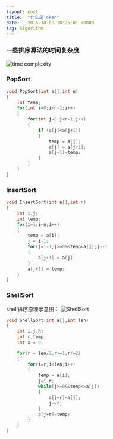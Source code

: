 ```yaml
---
layout: post
title:  "什么是Token"
date:   2016-10-08 18:25:01 +0800
tag: Algorithm
---
```


### 一些排序算法的时间复杂度
![time complexity]({{'/styles/images/O.jpg'}})

### PopSort
```cpp
void PopSort(int a[],int n)
{
    int temp;
    for(int i=0;i<n-1;i++)
    {
        for(int j=0;j<n-1;j++)
        {
            if (a[j]<a[j+1])
            {
                temp = a[j];
                a[j] = a[j+1];
                a[j+1]=temp;
            }
        }
    }
}
```

### InsertSort
```cpp
void InsertSort(int a[],int n)
{
    int i,j;
    int temp;
    for(i=1;i<n;i++)
    {
        temp = a[i];
        j = i-1;
        for(j=i-1;j>=0&&temp<a[j];j--)
        {
            a[j+1] = a[j];
        }
        a[j+1] = temp;
    }
}
```

### ShellSort
shell排序原理示意图：
![ShellSort]({{'/styles/images/shellSort.jpg'}})
```cpp
void ShellSort(int a[],int len)
{
    int i,j,h;
    int r,temp;
    int x = 0;

    for(r = len/2;r>=1;r/=2)
    {
        for(i=r;i<len;i++)
        {
            temp = a[i];
            j=i-r;
            while(j>=0&&temp<=a[j])
            {
                a[j+r]=a[j];
                j-=r;
            }
            a[j+r]=temp;
        }
    }
}
```
